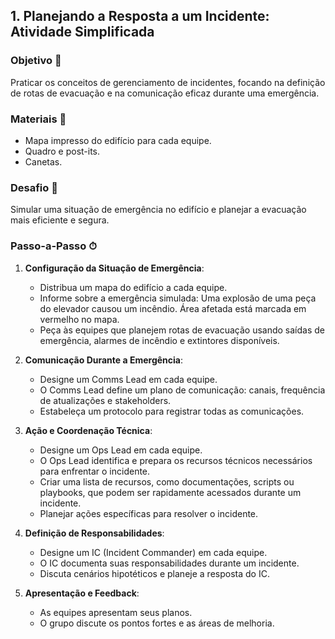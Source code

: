 ## 1. Planejando a Resposta a um Incidente: Atividade Simplificada

### Objetivo 🎯
Praticar os conceitos de gerenciamento de incidentes, focando na definição de rotas de evacuação e na comunicação eficaz durante uma emergência.

### Materiais 📌
- Mapa impresso do edifício para cada equipe.
- Quadro e post-its.
- Canetas.

### Desafio 🚨
Simular uma situação de emergência no edifício e planejar a evacuação mais eficiente e segura.

### Passo-a-Passo ⏱

1. **Configuração da Situação de Emergência**:
    - Distribua um mapa do edifício a cada equipe.
    - Informe sobre a emergência simulada: Uma explosão de uma peça do elevador causou um incêndio. Área afetada está marcada em vermelho no mapa.
    - Peça às equipes que planejem rotas de evacuação usando saídas de emergência, alarmes de incêndio e extintores disponíveis.

2. **Comunicação Durante a Emergência**:
    - Designe um Comms Lead em cada equipe.
    - O Comms Lead define um plano de comunicação: canais, frequência de atualizações e stakeholders.
    - Estabeleça um protocolo para registrar todas as comunicações.

4. **Ação e Coordenação Técnica**:
    - Designe um Ops Lead em cada equipe.
    - O Ops Lead identifica e prepara os recursos técnicos necessários para enfrentar o incidente.
    - Criar uma lista de recursos, como documentações, scripts ou playbooks, que podem ser rapidamente acessados durante um incidente.
    - Planejar ações específicas para resolver o incidente.

5. **Definição de Responsabilidades**:
    - Designe um IC (Incident Commander) em cada equipe.
    - O IC documenta suas responsabilidades durante um incidente.
    - Discuta cenários hipotéticos e planeje a resposta do IC.

6. **Apresentação e Feedback**:
    - As equipes apresentam seus planos.
    - O grupo discute os pontos fortes e as áreas de melhoria.